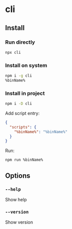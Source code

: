 # cli

## Install

### Run directly

```bash
npx cli
```

### Install on system

```bash
npm i -g cli
%binName%
```

### Install in project

```bash
npm i -D cli
```

Add script entry:

```json
{
  "scripts": {
    "%binName%": "%binName%"
  }
}
```

Run:

```bash
npm run %binName%
```

## Options

### `--help`

Show help

### `--version`

Show version
